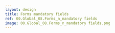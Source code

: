 ```yaml
---
layout: design
title: Forms mandatory fields
ref: 00.Global_08.Forms_n_mandatory fields
image: 00.Global_08.Forms_n_mandatory fields.png
---
```

